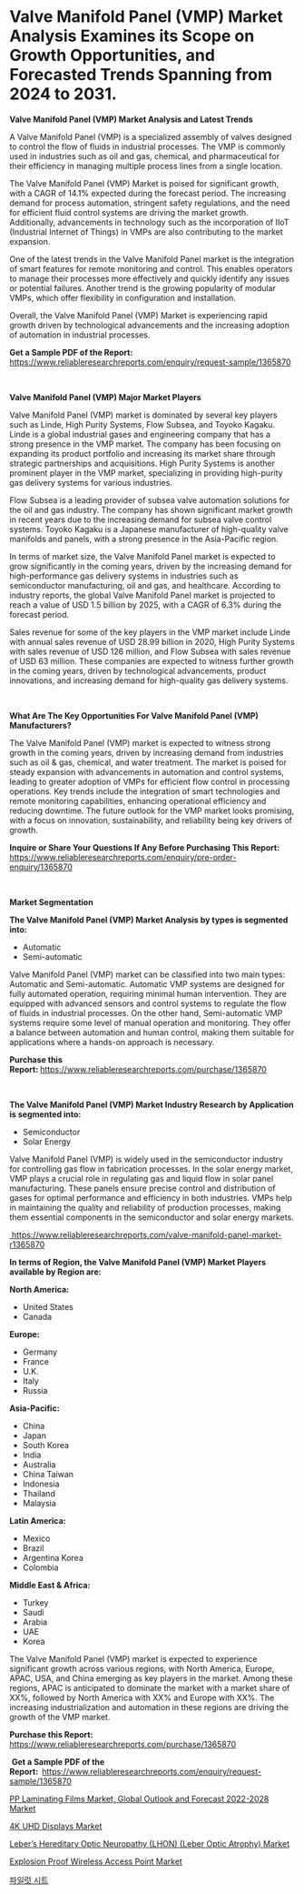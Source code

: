 <p><h1>Valve Manifold Panel (VMP) Market Analysis Examines its Scope on Growth Opportunities, and Forecasted Trends Spanning from 2024 to 2031.</h1></p><p><strong>Valve Manifold Panel (VMP) Market Analysis and Latest Trends</strong></p>
<p><p>A Valve Manifold Panel (VMP) is a specialized assembly of valves designed to control the flow of fluids in industrial processes. The VMP is commonly used in industries such as oil and gas, chemical, and pharmaceutical for their efficiency in managing multiple process lines from a single location.</p><p>The Valve Manifold Panel (VMP) Market is poised for significant growth, with a CAGR of 14.1% expected during the forecast period. The increasing demand for process automation, stringent safety regulations, and the need for efficient fluid control systems are driving the market growth. Additionally, advancements in technology such as the incorporation of IIoT (Industrial Internet of Things) in VMPs are also contributing to the market expansion.</p><p>One of the latest trends in the Valve Manifold Panel market is the integration of smart features for remote monitoring and control. This enables operators to manage their processes more effectively and quickly identify any issues or potential failures. Another trend is the growing popularity of modular VMPs, which offer flexibility in configuration and installation.</p><p>Overall, the Valve Manifold Panel (VMP) Market is experiencing rapid growth driven by technological advancements and the increasing adoption of automation in industrial processes.</p></p>
<p><strong>Get a Sample PDF of the Report:&nbsp;</strong> <a href="https://www.reliableresearchreports.com/enquiry/request-sample/1365870">https://www.reliableresearchreports.com/enquiry/request-sample/1365870</a></p>
<p>&nbsp;</p>
<p><strong>Valve Manifold Panel (VMP) Major Market Players</strong></p>
<p><p>Valve Manifold Panel (VMP) market is dominated by several key players such as Linde, High Purity Systems, Flow Subsea, and Toyoko Kagaku. Linde is a global industrial gases and engineering company that has a strong presence in the VMP market. The company has been focusing on expanding its product portfolio and increasing its market share through strategic partnerships and acquisitions. High Purity Systems is another prominent player in the VMP market, specializing in providing high-purity gas delivery systems for various industries.</p><p>Flow Subsea is a leading provider of subsea valve automation solutions for the oil and gas industry. The company has shown significant market growth in recent years due to the increasing demand for subsea valve control systems. Toyoko Kagaku is a Japanese manufacturer of high-quality valve manifolds and panels, with a strong presence in the Asia-Pacific region.</p><p>In terms of market size, the Valve Manifold Panel market is expected to grow significantly in the coming years, driven by the increasing demand for high-performance gas delivery systems in industries such as semiconductor manufacturing, oil and gas, and healthcare. According to industry reports, the global Valve Manifold Panel market is projected to reach a value of USD 1.5 billion by 2025, with a CAGR of 6.3% during the forecast period.</p><p>Sales revenue for some of the key players in the VMP market include Linde with annual sales revenue of USD 28.99 billion in 2020, High Purity Systems with sales revenue of USD 126 million, and Flow Subsea with sales revenue of USD 63 million. These companies are expected to witness further growth in the coming years, driven by technological advancements, product innovations, and increasing demand for high-quality gas delivery systems.</p></p>
<p>&nbsp;</p>
<p><strong>What Are The Key Opportunities For Valve Manifold Panel (VMP) Manufacturers?</strong></p>
<p><p>The Valve Manifold Panel (VMP) market is expected to witness strong growth in the coming years, driven by increasing demand from industries such as oil & gas, chemical, and water treatment. The market is poised for steady expansion with advancements in automation and control systems, leading to greater adoption of VMPs for efficient flow control in processing operations. Key trends include the integration of smart technologies and remote monitoring capabilities, enhancing operational efficiency and reducing downtime. The future outlook for the VMP market looks promising, with a focus on innovation, sustainability, and reliability being key drivers of growth.</p></p>
<p><strong>Inquire or Share Your Questions If Any Before Purchasing This Report:</strong> <a href="https://www.reliableresearchreports.com/enquiry/pre-order-enquiry/1365870">https://www.reliableresearchreports.com/enquiry/pre-order-enquiry/1365870</a></p>
<p>&nbsp;</p>
<p><strong>Market Segmentation</strong></p>
<p><strong>The Valve Manifold Panel (VMP) Market Analysis by types is segmented into:</strong></p>
<p><ul><li>Automatic</li><li>Semi-automatic</li></ul></p>
<p><p>Valve Manifold Panel (VMP) market can be classified into two main types: Automatic and Semi-automatic. Automatic VMP systems are designed for fully automated operation, requiring minimal human intervention. They are equipped with advanced sensors and control systems to regulate the flow of fluids in industrial processes. On the other hand, Semi-automatic VMP systems require some level of manual operation and monitoring. They offer a balance between automation and human control, making them suitable for applications where a hands-on approach is necessary.</p></p>
<p><strong>Purchase this Report:&nbsp;</strong><a href="https://www.reliableresearchreports.com/purchase/1365870">https://www.reliableresearchreports.com/purchase/1365870</a></p>
<p>&nbsp;</p>
<p><strong>The Valve Manifold Panel (VMP) Market Industry Research by Application is segmented into:</strong></p>
<p><ul><li>Semiconductor</li><li>Solar Energy</li></ul></p>
<p><p>Valve Manifold Panel (VMP) is widely used in the semiconductor industry for controlling gas flow in fabrication processes. In the solar energy market, VMP plays a crucial role in regulating gas and liquid flow in solar panel manufacturing. These panels ensure precise control and distribution of gases for optimal performance and efficiency in both industries. VMPs help in maintaining the quality and reliability of production processes, making them essential components in the semiconductor and solar energy markets.</p></p>
<p><a href="https://www.reliableresearchreports.com/valve-manifold-panel-market-r1365870">&nbsp;https://www.reliableresearchreports.com/valve-manifold-panel-market-r1365870</a></p>
<p><strong>In terms of Region, the Valve Manifold Panel (VMP) Market Players available by Region are:</strong></p>
<p>
    <p> <strong> North America: </strong>
        <ul>
            <li>United States</li>
            <li>Canada</li>
        </ul>
        </p> 
    <p> <strong> Europe: </strong>
        <ul>
            <li>Germany</li>
            <li>France</li>
            <li>U.K.</li>
            <li>Italy</li>
            <li>Russia</li>
        </ul>
        </p> 
    <p> <strong> Asia-Pacific: </strong>
        <ul>
            <li>China</li>
            <li>Japan</li>
            <li>South Korea</li>
            <li>India</li>
            <li>Australia</li>
            <li>China Taiwan</li>
            <li>Indonesia</li>
            <li>Thailand</li>
            <li>Malaysia</li>
        </ul>
        </p> 
    <p> <strong> Latin America: </strong>
        <ul>
            <li>Mexico</li>
            <li>Brazil</li>
            <li>Argentina Korea</li>
            <li>Colombia</li>
        </ul>
        </p> 
    <p> <strong> Middle East & Africa: </strong>
        <ul>
            <li>Turkey</li>
            <li>Saudi</li>
            <li>Arabia</li>
            <li>UAE</li>
            <li>Korea</li>
        </ul>
    </p>
    </p>
<p><p>The Valve Manifold Panel (VMP) market is expected to experience significant growth across various regions, with North America, Europe, APAC, USA, and China emerging as key players in the market. Among these regions, APAC is anticipated to dominate the market with a market share of XX%, followed by North America with XX% and Europe with XX%. The increasing industrialization and automation in these regions are driving the growth of the VMP market.</p></p>
<p><strong>Purchase this Report: </strong><a href="https://www.reliableresearchreports.com/purchase/1365870">https://www.reliableresearchreports.com/purchase/1365870</a></p>
<p>&nbsp;<strong>Get a Sample PDF of the Report:&nbsp;&nbsp;</strong><a href="https://www.reliableresearchreports.com/enquiry/request-sample/1365870">https://www.reliableresearchreports.com/enquiry/request-sample/1365870</a></p>
<p><strong></strong></p>
<p><p><a href="https://medium.com/@amanda.hamilton54645/analyzing-pp-laminating-films-market-global-outlook-and-forecast-2022-2028-market-dynamics-and-c6ce99938016">PP Laminating Films Market, Global Outlook and Forecast 2022-2028 Market</a></p><p><a href="https://issuu.com/reportprime-2/docs/4k-uhd-displays-market-size-2030.pptx">4K UHD Displays Market</a></p><p><a href="https://www.linkedin.com/pulse/exploring-lebers-hereditary-optic-neuropathy-lhon-leber-dmswc?trackingId=diiNYMrDXNXSt1JtvVVr8w%3D%3D">Leber’s Hereditary Optic Neuropathy (LHON) (Leber Optic Atrophy) Market</a></p><p><a href="https://github.com/FassouRP/Market-Research-Report-List-5/blob/main/explosion-proof-wireless-access-point-market.md">Explosion Proof Wireless Access Point Market</a></p><p><a href="https://medium.com/@adsogvwv75/152%ED%8E%98%EC%9D%B4%EC%A7%80%EB%A1%9C-%EC%9D%B4%EB%A3%A8%EC%96%B4%EC%A7%84-%ED%8C%8C%EC%9D%BC%EB%9F%BF-%EC%8B%9C%ED%8A%B8-%EC%8B%9C%EC%9E%A5-%EC%97%AD%ED%95%99-%ED%83%90%EC%83%89-%EA%B8%80%EB%A1%9C%EB%B2%8C-%EB%8F%99%ED%96%A5-%EB%B0%8F-%EB%AF%B8%EB%9E%98-%EC%84%B1%EC%9E%A5-%EC%A0%84%EB%A7%9D-2024-2031-%EC%9D%84-%EB%B2%88%EC%97%AD%ED%95%98%EC%98%80%EC%8A%B5%EB%8B%88%EB%8B%A4-7657bfda897d">파일럿 시트</a></p></p>